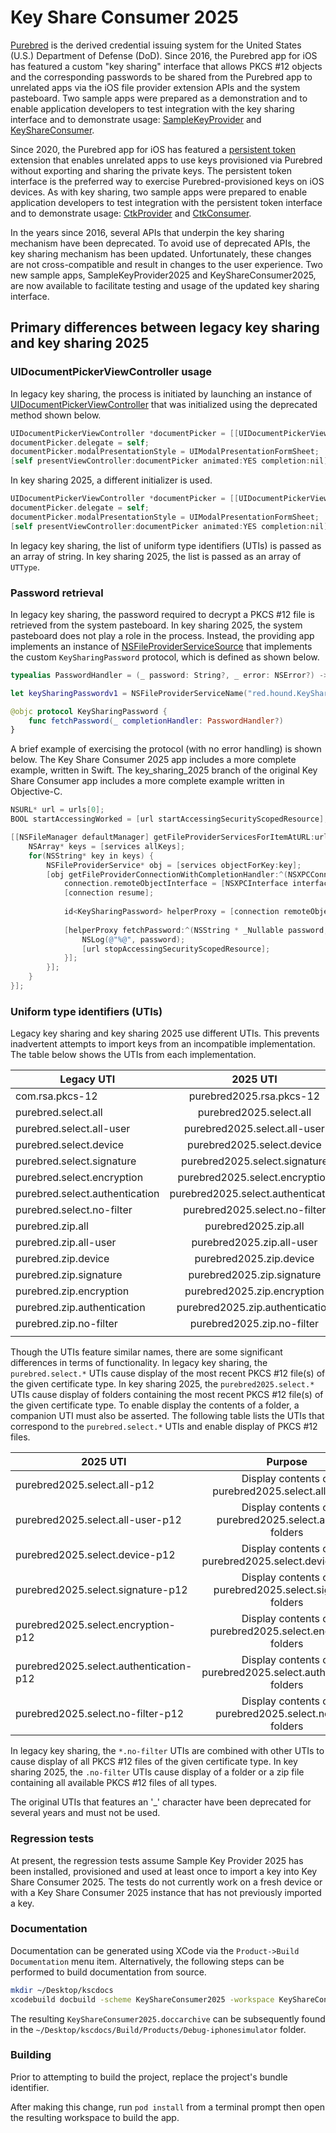 # Key Share Consumer 2025

[Purebred](https://public.cyber.mil/pki-pke/purebred-2/) is the derived credential issuing system for the United States (U.S.) Department of Defense (DoD). Since 2016, the Purebred app for iOS has featured a custom "key sharing" interface that allows PKCS #12 objects and the corresponding passwords to be shared from the Purebred app to unrelated apps via the iOS file provider extension APIs and the system pasteboard. Two sample apps were prepared as a demonstration and to enable application developers to test integration with the key sharing interface and to demonstrate usage: [SampleKeyProvider](https://github.com/Purebred/SampleKeyProvider) and [KeyShareConsumer](https://github.com/Purebred/KeyShareConsumer). 

Since 2020, the Purebred app for iOS has featured a [persistent token](https://developer.apple.com/documentation/cryptotokenkit) extension that enables unrelated apps to use keys provisioned via Purebred without exporting and sharing the private keys. The persistent token interface is the preferred way to exercise Purebred-provisioned keys on iOS devices. As with key sharing, two sample apps were prepared to enable application developers to test integration with the persistent token interface and to demonstrate usage: [CtkProvider](https://github.com/Purebred/CtkProvider) and [CtkConsumer](https://github.com/Purebred/CtkConsumer).

In the years since 2016, several APIs that underpin the key sharing mechanism have been deprecated. To avoid use of deprecated APIs, the key sharing mechanism has been updated. Unfortunately, these changes are not cross-compatible and result in changes to the user experience. Two new sample apps, SampleKeyProvider2025 and KeyShareConsumer2025, are now available to facilitate testing and usage of the updated key sharing interface.

## Primary differences between legacy key sharing and key sharing 2025

### UIDocumentPickerViewController usage

In legacy key sharing, the process is initiated by launching an instance of [UIDocumentPickerViewController](https://developer.apple.com/documentation/uikit/uidocumentpickerviewcontroller?language=objc) that was initialized using the deprecated method shown below.

```objectivec
UIDocumentPickerViewController *documentPicker = [[UIDocumentPickerViewController alloc] initWithDocumentTypes:utis inMode:UIDocumentPickerModeOpen];
documentPicker.delegate = self;
documentPicker.modalPresentationStyle = UIModalPresentationFormSheet;
[self presentViewController:documentPicker animated:YES completion:nil];
```

In key sharing 2025, a different initializer is used.

```objectivec
UIDocumentPickerViewController *documentPicker = [[UIDocumentPickerViewController alloc] initForOpeningContentTypes: uniformTypeIdentifiers];
documentPicker.delegate = self;
documentPicker.modalPresentationStyle = UIModalPresentationFormSheet;
[self presentViewController:documentPicker animated:YES completion:nil];
```

In legacy key sharing, the list of uniform type identifiers (UTIs) is passed as an array of string. In key sharing 2025, the list is passed as an array of ``UTType``.

### Password retrieval

In legacy key sharing, the password required to decrypt a PKCS #12 file is retrieved from the system pasteboard. In key sharing 2025, the system pasteboard does not play a role in the process. Instead, the providing app implements an instance of [NSFileProviderServiceSource](https://developer.apple.com/documentation/fileprovider/nsfileproviderservicesource?language=objc) that implements the custom ``KeySharingPassword`` protocol, which is defined as shown below.

```swift
typealias PasswordHandler = (_ password: String?, _ error: NSError?) -> Void

let keySharingPasswordv1 = NSFileProviderServiceName("red.hound.KeySharingPassword-v1.0.0")

@objc protocol KeySharingPassword {
    func fetchPassword(_ completionHandler: PasswordHandler?)
}
```

A brief example of exercising the protocol (with no error handling) is shown below. The Key Share Consumer 2025 app includes a more complete example, written in Swift. The key_sharing_2025 branch of the original Key Share Consumer app includes a more complete example written in Objective-C.

```objectivec
NSURL* url = urls[0];
BOOL startAccessingWorked = [url startAccessingSecurityScopedResource];

[[NSFileManager defaultManager] getFileProviderServicesForItemAtURL:url completionHandler:^(NSDictionary<NSFileProviderServiceName,NSFileProviderService *> * _Nullable services, NSError * _Nullable error) {
    NSArray* keys = [services allKeys];
    for(NSString* key in keys) {
        NSFileProviderService* obj = [services objectForKey:key];
        [obj getFileProviderConnectionWithCompletionHandler:^(NSXPCConnection * _Nullable connection, NSError * _Nullable error)  {
            connection.remoteObjectInterface = [NSXPCInterface interfaceWithProtocol: @protocol(KeySharingPassword)];
            [connection resume];
            
            id<KeySharingPassword> helperProxy = [connection remoteObjectProxyWithErrorHandler:^(NSError* error) {}];
            
            [helperProxy fetchPassword:^(NSString * _Nullable password, NSError * _Nullable error) {
                NSLog(@"%@", password);
                [url stopAccessingSecurityScopedResource];
            }];
        }];
    }
}];
```

### Uniform type identifiers (UTIs)

Legacy key sharing and key sharing 2025 use different UTIs. This prevents inadvertent attempts to import keys from an incompatible implementation. The table below shows the UTIs from each implementation.

|Legacy UTI|2025 UTI|
|---------|:-----------:|
|com.rsa.pkcs-12|purebred2025.rsa.pkcs-12|
|purebred.select.all|purebred2025.select.all|
|purebred.select.all-user|purebred2025.select.all-user|
|purebred.select.device|purebred2025.select.device|
|purebred.select.signature|purebred2025.select.signature|
|purebred.select.encryption|purebred2025.select.encryption|
|purebred.select.authentication|purebred2025.select.authentication|
|purebred.select.no-filter|purebred2025.select.no-filter|
|purebred.zip.all|purebred2025.zip.all|
|purebred.zip.all-user|purebred2025.zip.all-user|
|purebred.zip.device|purebred2025.zip.device|
|purebred.zip.signature|purebred2025.zip.signature|
|purebred.zip.encryption|purebred2025.zip.encryption|
|purebred.zip.authentication|purebred2025.zip.authentication|
|purebred.zip.no-filter|purebred2025.zip.no-filter|
|||

Though the UTIs feature similar names, there are some significant differences in terms of functionality. In legacy key sharing, the ``purebred.select.*`` UTIs cause display of the most recent PKCS #12 file(s) of the given certificate type. In key sharing 2025, the ``purebred2025.select.*`` UTIs cause display of folders containing the most recent PKCS #12 file(s) of the given certificate type. To enable display the contents of a folder, a companion UTI must also be asserted. The following table lists the UTIs that correspond to the ``purebred.select.*`` UTIs and enable display of PKCS #12 files.

|2025 UTI|Purpose|
|---------|:-----------:|
|purebred2025.select.all-p12|Display contents of purebred2025.select.all folders|
|purebred2025.select.all-user-p12|Display contents of purebred2025.select.all-user folders|
|purebred2025.select.device-p12|Display contents of purebred2025.select.device folders|
|purebred2025.select.signature-p12|Display contents of purebred2025.select.signature folders|
|purebred2025.select.encryption-p12|Display contents of purebred2025.select.encryption folders|
|purebred2025.select.authentication-p12|Display contents of purebred2025.select.authentication folders|
|purebred2025.select.no-filter-p12|Display contents of purebred2025.select.no-filter folders|

In legacy key sharing, the ``*.no-filter`` UTIs are combined with other UTIs to cause display of all PKCS #12 files of the given certificate type. In key sharing 2025, the ``.no-filter`` UTIs cause display of a folder or a zip file containing all available PKCS #12 files of all types.

The original UTIs that features an '_' character have been deprecated for several years and must not be used.

### Regression tests

At present, the regression tests assume Sample Key Provider 2025 has been installed, provisioned and used at least once to import a key into Key Share Consumer 2025. The tests do not currently work on a fresh device or with a Key Share Consumer 2025 instance that has not previously imported a key.

### Documentation

Documentation can be generated using XCode via the `Product->Build Documentation` menu item. Alternatively, the following steps can be performed to build documentation from source.

```bash
mkdir ~/Desktop/kscdocs
xcodebuild docbuild -scheme KeyShareConsumer2025 -workspace KeyShareConsumer2025.xcworkspace  -destination 'platform=iOS Simulator,name=iPhone 16 Pro' -derivedDataPath ~/Desktop/kscdocs/
```

The resulting `KeyShareConsumer2025.doccarchive` can be subsequently found in the `~/Desktop/kscdocs/Build/Products/Debug-iphonesimulator` folder.

### Building

Prior to attempting to build the project, replace the project's bundle identifier.

After making this change, run `pod install` from a terminal prompt then open the resulting workspace to build the app.
